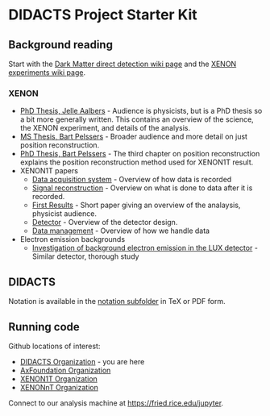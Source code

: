 # DIDACTS Project Starter Kit

## Background reading

Start with the [Dark Matter direct detection wiki page](https://en.wikipedia.org/wiki/Dark_matter#Direct_detection) and the [XENON experiments wiki page](https://en.wikipedia.org/wiki/XENON).

### XENON

 * [PhD Thesis, Jelle Aalbers](http://astroparticle.rice.edu/teaching/thesis_J_Aalbers.pdf) - Audience is physicists, but is a PhD thesis so a bit more generally written.  This contains an overview of the science, the XENON experiment, and details of the analysis.
 * [MS Thesis, Bart Pelssers](http://astroparticle.rice.edu/teaching/MScThesisPelssers.pdf) - Broader audience and more detail on just position reconstruction.
 * [PhD Thesis, Bart Pelssers](http://su.diva-portal.org/smash/record.jsf?pid=diva2%3A1415753&dswid=6384) - The third chapter on position reconstruction explains the position reconstruction method used for XENON1T result.
 * XENON1T papers
   * [Data acquisition system](https://arxiv.org/abs/1906.00819) - Overview of how data is recorded
   * [Signal reconstruction](https://arxiv.org/abs/1906.04717) - Overview on what is done to data after it is recorded.
   * [First Results](http://astroparticle.rice.edu/teaching/1705.06655.pdf) - Short paper giving an overview of the analaysis, physicist audience.
   * [Detector](https://arxiv.org/abs/1708.07051) - Overview of the detector design.
   * [Data management](https://arxiv.org/pdf/1903.11441.pdf) - Overview of how we handle data
 * Electron emission backgrounds
   * [Investigation of background electron emission in the LUX detector](https://arxiv.org/pdf/2004.07791.pdf) - Similar detector, thorough study
  
## DIDACTS

Notation is available in the [notation subfolder](./notation) in TeX or PDF form.
 
## Running code

Github locations of interest:

  * [DIDACTS Organization](https://github.com/DidactsOrg/) - you are here
  * [AxFoundation Organization](https://github.com/AxFoundation/)
  * [XENON1T Organization](https://github.com/xenon1t/)
  * [XENONnT Organization](https://github.com/xenonnt/)
  
Connect to our analysis machine at https://fried.rice.edu/jupyter.
